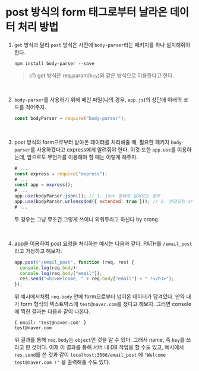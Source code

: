 # post 방식의 form 태그로부터 날라온 데이터 처리 방법

1. `get` 방식과 달리 `post` 방식은 사전에 `body-parser`라는 패키지를 하나 설치해줘야 한다.

   ```shell
   npm install body-parser --save
   ```
    > cf) get 방식은 req.param(`key`)와 같은 방식으로 이용한다고 한다.

<br>

2. `body-parser`를 사용하기 위해 메인 파일(나의 경우, `app.js`)의 상단에 아래의 코드를 적어주자.

   ```javascript
   const bodyParser = require("body-parser");
   ```

<br>

3. post 방식의 form으로부터 받아온 데이터를 처리해줄 때, 필요한 패키지 `body-parser`를 사용하겠다고 express에게 알려줘야 한다. 이것 또한 `app.use`를 이용하는데, 앞으로도 무언가를 이용해야 할 때는 이렇게 해주자.

   ```javascript
   # ...
   const express = require("express");
   # ...
   const app = express();
   # ...
   app.use(bodyParser.json()); // 1. json 형태로 넘어오는 경우
   app.use(bodyParser.urlencoded({ extended: true })); // 2. 인코딩된 url로 넘어오는 경우
   # ...
   ```
   두 경우는 그냥 무조건 그렇게 쓰이니 외워두라고 하신다 by crong.

<br>

4. app을 이용하여 post 요청을 처리하는 예시는 다음과 같다. PATH를 `/email_post`라고 가정하고 해보자.

   ```javascript
   app.post("/email_post", function (req, res) {
     console.log(req.body);
     console.log(req.body["email"]);
     res.send("<h1>Welcome, " + req.body["email"] + " !</h1>");
   });
   ```

   위 예시에서처럼 `req.body` 안에 form으로부터 넘어온 데이터가 담겨있다. 만약 내가 form 형식의 텍스트박스에 `test@naver.com`를 쳤다고 해보자. 그러면 console에 찍힌 결과는 다음과 같이 나온다.

   ```
   { email: 'test@naver.com' }
   test@naver.com
   ```

   위 결과를 통해 `req.body`는 `object`인 것을 알 수 있다. 그래서 name, 즉 `key`를 쓰라고 한 것이다. 이제 이 결과를 통해 서버 내 DB 작업을 할 수도 있고, 예시에서 `res.send`를 쓴 것과 같이 `localhost:3000/email_post` 에 `"Welcome test@naver.com !"` 을 출력해줄 수도 있다.